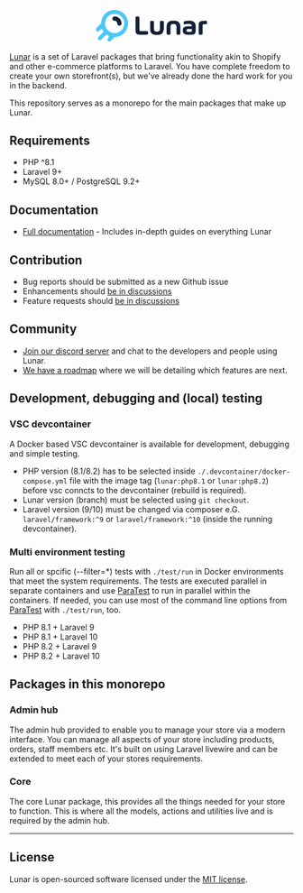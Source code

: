 <p align="center"><a href="https://lunarphp.io/" target="_blank"><picture><source media="(prefers-color-scheme: dark)" srcset="https://raw.githubusercontent.com/lunarphp/art/main/lunar-logo-dark.svg"><img alt="Lunar" width="200" src="https://raw.githubusercontent.com/lunarphp/art/main/lunar-logo.svg"></picture></a></p>

[Lunar](https://lunarphp.io) is a set of Laravel packages that bring functionality akin to Shopify and other e-commerce platforms to Laravel. You have complete freedom to create your own storefront(s), but we've already done the hard work for you in the backend.

This repository serves as a monorepo for the main packages that make up Lunar.

## Requirements

- PHP ^8.1
- Laravel 9+
- MySQL 8.0+ / PostgreSQL 9.2+

## Documentation

- [Full documentation](https://docs.lunarphp.io/) - Includes in-depth guides on everything Lunar

## Contribution

- Bug reports should be submitted as a new Github issue
- Enhancements should [be in discussions](https://github.com/lunarphp/lunar/discussions/new?category=enhancements)
- Feature requests should [be in discussions](https://github.com/lunarphp/lunar/discussions/new?category=feature-requests)

## Community

- [Join our discord server](https://discord.gg/v6qVWaf) and chat to the developers and people using Lunar.
- [We have a roadmap](https://github.com/orgs/lunarphp/projects/1) where we will be detailing which features are next.

## Development, debugging and (local) testing 

### VSC devcontainer
A Docker based VSC devcontainer is available for development, debugging and simple testing. 
- PHP version (8.1/8.2) has to be selected inside `./.devcontainer/docker-compose.yml` file with the image tag (`lunar:php8.1` or `lunar:php8.2`) before vsc conncts to the devcontainer (rebuild is required).
- Lunar version (branch) must be selected using `git checkout`.
- Laravel version (9/10) must be changed via composer e.G. `laravel/framework:^9` or `laravel/framework:^10` (inside the running devcontainer).

### Multi environment testing
Run all or spcific (--filter=*) tests with `./test/run` in Docker environments that meet the system requirements. The tests are executed parallel in separate containers and use [ParaTest](https://github.com/paratestphp/paratest) to run in parallel within the containers. If needed, you can use most of the command line options from [ParaTest](https://github.com/paratestphp/paratest) with `./test/run`, too.
- PHP 8.1 + Laravel 9
- PHP 8.1 + Laravel 10
- PHP 8.2 + Laravel 9
- PHP 8.2 + Laravel 10

## Packages in this monorepo

### Admin hub

The admin hub provided to enable you to manage your store via a modern interface. You can manage all aspects of your store including products, orders, staff members etc. It's built on using Laravel livewire and can be extended to meet each of your stores requirements.

### Core

The core Lunar package, this provides all the things needed for your store to function. This is where all the models, actions and utilities live and is required by the admin hub.

---

## License

Lunar is open-sourced software licensed under the [MIT license](https://opensource.org/licenses/MIT).
